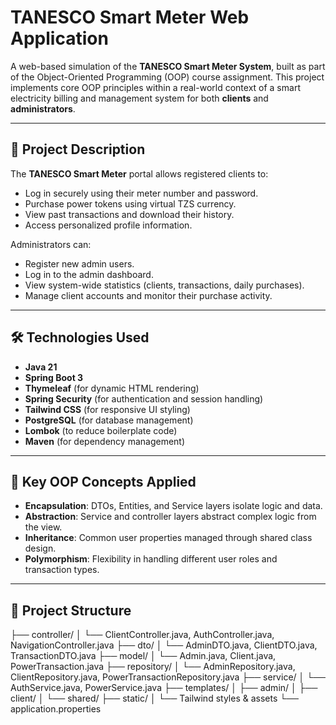 # TANESCO Smart Meter Web Application

A web-based simulation of the **TANESCO Smart Meter System**, built as part of the Object-Oriented Programming (OOP) course assignment. This project implements core OOP principles within a real-world context of a smart electricity billing and management system for both **clients** and **administrators**.

---

## 📌 Project Description

The **TANESCO Smart Meter** portal allows registered clients to:

- Log in securely using their meter number and password.
- Purchase power tokens using virtual TZS currency.
- View past transactions and download their history.
- Access personalized profile information.

Administrators can:

- Register new admin users.
- Log in to the admin dashboard.
- View system-wide statistics (clients, transactions, daily purchases).
- Manage client accounts and monitor their purchase activity.

---

## 🛠️ Technologies Used

- **Java 21**
- **Spring Boot 3**
- **Thymeleaf** (for dynamic HTML rendering)
- **Spring Security** (for authentication and session handling)
- **Tailwind CSS** (for responsive UI styling)
- **PostgreSQL** (for database management)
- **Lombok** (to reduce boilerplate code)
- **Maven** (for dependency management)

---

## 🧠 Key OOP Concepts Applied

- **Encapsulation**: DTOs, Entities, and Service layers isolate logic and data.
- **Abstraction**: Service and controller layers abstract complex logic from the view.
- **Inheritance**: Common user properties managed through shared class design.
- **Polymorphism**: Flexibility in handling different user roles and transaction types.

---

## 📂 Project Structure

├── controller/
│ └── ClientController.java, AuthController.java, NavigationController.java
├── dto/
│ └── AdminDTO.java, ClientDTO.java, TransactionDTO.java
├── model/
│ └── Admin.java, Client.java, PowerTransaction.java
├── repository/
│ └── AdminRepository.java, ClientRepository.java, PowerTransactionRepository.java
├── service/
│ └── AuthService.java, PowerService.java
├── templates/
│ ├── admin/
│ ├── client/
│ └── shared/
├── static/
│ └── Tailwind styles & assets
└── application.properties
